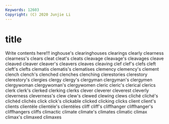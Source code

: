 ```yaml
---
Keywords: 12603
Copyright: (C) 2020 Junjie Li
---
```


# title

Write contents here!!!
inghouse's 
clearinghouses
clearings 
clearly 
clearness 
clearness's 
clears 
cleat 
cleat's 
cleats 
cleavage 
cleavage's
cleavages 
cleave 
cleaved 
cleaver 
cleaver's 
cleavers 
cleaves 
cleaving 
clef 
clef's
clefs 
cleft 
cleft's 
clefts 
clematis 
clematis's 
clematises 
clemency 
clemency's 
clement
clench 
clench's 
clenched 
clenches 
clenching 
clerestories 
clerestory 
clerestory's 
clergies 
clergy
clergy's 
clergyman 
clergyman's 
clergymen 
clergywoman 
clergywoman's 
clergywomen 
cleric 
cleric's 
clerical
clerics 
clerk 
clerk's 
clerked 
clerking 
clerks 
clever 
cleverer 
cleverest 
cleverly
cleverness 
cleverness's 
clew 
clew's 
clewed 
clewing 
clews 
cliché 
cliché's 
clichéd
clichés 
click 
click's 
clickable 
clicked 
clicking 
clicks 
client 
client's 
clients
clientèle 
clientèle's 
clientèles 
cliff 
cliff's 
cliffhanger 
cliffhanger's 
cliffhangers 
cliffs 
climactic
climate 
climate's 
climates 
climatic 
climax 
climax's 
climaxed 
climaxes 
